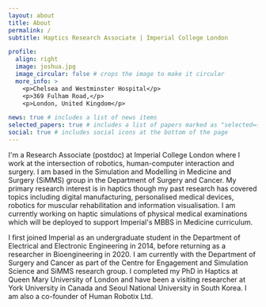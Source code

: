 ```yaml
---
layout: about
title: About
permalink: /
subtitle: Haptics Research Associate | Imperial College London

profile:
  align: right
  image: joshua.jpg
  image_circular: false # crops the image to make it circular
  more_info: >
    <p>Chelsea and Westminster Hospital</p>
    <p>369 Fulham Road,</p>
    <p>London, United Kingdom</p>

news: true # includes a list of news items
selected_papers: true # includes a list of papers marked as "selected={true}"
social: true # includes social icons at the bottom of the page
---
```


I'm a Research Associate (postdoc) at Imperial College London where I work at the intersection of robotics, human-computer interaction and surgery. I am based in the Simulation and Modelling in Medicine and Surgery (SiMMS) group in the Department of Surgery and Cancer. My primary research interest is in haptics though my past research has covered topics including digital manufacturing, personalised medical devices, robotics for muscular rehabilitation and information visualisation. I am currently working on haptic simulations of physical medical examinations which will be deployed to support Imperial's MBBS in Medicine curriculum.

I first joined Imperial as an undergraduate student in the Department of Electrical and Electronic Engineering in 2014, before returning as a researcher in Bioengineering in 2020. I am currently with the Department of Surgery and Cancer as part of the Centre for Engagement and Simulation Science and SiMMS research group. I completed my PhD in Haptics at Queen Mary University of London and have been a visiting researcher at York University in Canada and Seoul National University in South Korea. I am also a co-founder of Human Robotix Ltd.

